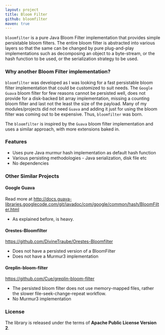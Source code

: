```yaml
---
layout: project
title: Bloom Filter
github: bloomfilter
maven: true
---
```


`bloomfilter` is a pure Java Bloom Filter implementation that provides simple persistable bloom filters. The
entire bloom filter is abstracted into various layers so that the same can be changed by pure plug-and-play implementations
such as decomposing an object to a byte-stream, or the hash function to be used, or the serialization strategy to
be used.

### Why another Bloom Filter implementation?

`bloomfilter` was developed as I was looking for a fast persistable bloom filter implementation that could
be customized to suit needs. The `Google Guava` bloom filter for few reasons cannot be persisted well, does not
provide for a disk-backed bit array implementation, missing a counting bloom filter and last not the least 
the size of the payload. Many of my modules/projects did not need `Guava` and adding it just for using the 
bloom filter was coming out to be expensive. Thus, `bloomfilter` was born.

The `bloomfilter` is inspired by the `Guava` bloom filter implementation and uses a similar approach, with 
more extensions baked in.

### Features

* Uses pure Java murmur hash implementation as default hash function
* Various persisting methodologies - Java serialization, disk file etc
* No dependencies

### Other Similar Projects

#### Google Guava

Read more at http://docs.guava-libraries.googlecode.com/git/javadoc/com/google/common/hash/BloomFilter.html

* As explained before, is heavy.

#### Orestes-Bloomfilter

https://github.com/DivineTraube/Orestes-Bloomfilter

* Does not have a persisted version of a BloomFilter
* Does not have a Murmur3 implementation

#### Greplin-bloom-filter 

https://github.com/Cue/greplin-bloom-filter

* The persisted bloom filter does not use memory-mapped files, rather the slower file-seek-change-repeat workflow. 
* No Murmur3 implementation

### License

The library is released under the terms of **Apache Public License Version 2**.
